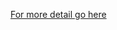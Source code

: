 [For more detail go here](http://www.nooelec.com/store/software-defined-radio/sdr-accessories/ham-it-up-v1-0-rf-upconverter-for-software-defined-radio.html#.Ucizlvnviqd)